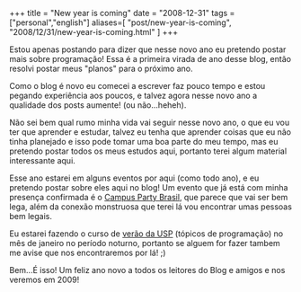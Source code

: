 +++
title = "New year is coming"
date = "2008-12-31"
tags = ["personal","english"]
aliases=[
  "post/new-year-is-coming",
  "2008/12/31/new-year-is-coming.html"
]
+++

Estou apenas postando para dizer que nesse novo ano eu pretendo postar
mais sobre programação! Essa é a primeira virada de ano desse blog,
então resolvi postar meus "planos" para o próximo ano.

Como o blog é novo eu comecei a escrever faz pouco tempo e estou
pegando experiência aos poucos, e talvez agora nesse novo ano a
qualidade dos posts aumente! (ou não...heheh).

Não sei bem qual rumo minha vida vai seguir nesse novo ano, o que eu
vou ter que aprender e estudar, talvez eu tenha que aprender coisas
que eu não tinha planejado e isso pode tomar uma boa parte do meu
tempo, mas eu pretendo postar todos os meus estudos aqui, portanto
terei algum material interessante aqui.

Esse ano estarei em alguns eventos por aqui (como todo ano), e eu
pretendo postar sobre eles aqui no blog! Um evento que já está com
minha presença confirmada é o
[Campus Party Brasil](http://campusparty.com.br/index.php/oevento.html "Campus Party"),
que parece que vai ser bem lega, além da conexão monstruosa que terei
lá vou encontrar umas pessoas bem legais.

Eu estarei fazendo o curso de
[verão da USP](http://www.ime.usp.br/~verao/index.php?secao=difusao&amp;anoID=1&amp; "Curso de verão do IME/USP")
(tópicos de programação) no mês de janeiro no período noturno,
portanto se alguem for fazer tambem me avise que nos encontraremos por
lá! ;)

Bem...É isso! Um feliz ano novo a todos os leitores do Blog e amigos e
nos veremos em 2009!
